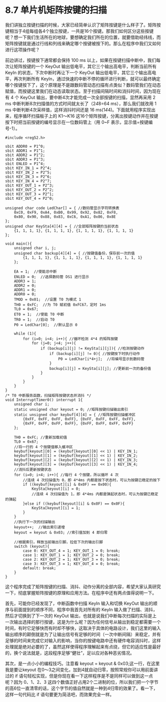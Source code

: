 # 8.7 单片机矩阵按键的扫描

我们讲独立按键扫描的时候，大家已经简单认识了矩阵按键是什么样子了。矩阵按键相当于4组每组各4个独立按键，一共是16个按键。那我们如何区分这些按键呢？想一下我们生活所在的地球，要想确定我们所在的位置，就要借助经纬线，而矩阵按键就是通过行线和列线来确定哪个按键被按下的。那么在程序中我们又如何进行这项操作呢？

前边讲过，按键按下通常都会保持 100 ms 以上，如果在按键扫描中断中，我们每次让矩阵按键的一个 KeyOut 输出低电平，其它三个输出高电平，判断当前所有 KeyIn 的状态，下次中断时再让下一个 KeyOut 输出低电平，其它三个输出高电平，再次判断所有 KeyIn，通过快速的中断不停的循环进行判断，就可以最终确定哪个按键按下了，这个原理是不是跟数码管动态扫描有点类似？数码管我们在动态赋值，而按键这里我们在动态读取状态。至于扫描间隔时间和消抖时间，因为现在有 4 个 KeyOut 输出，要中断4次才能完成一次全部按键的扫描，显然再采用 2 ms 中断判断8次扫描值的方式时间就太长了（2*4*8=64 ms），那么我们就改用 1 ms 中断判断4次采样值，这样消抖时间还是 16 ms(1*4*4)。下面就用程序实现出来，程序循环扫描板子上的 K1～K16 这16个矩阵按键，分离出按键动作并在按键按下时把当前按键的编号显示在一位数码管上（用 0~F 表示，显示值=按键编号-1）。 

```
#include <reg52.h>

sbit ADDR0 = P1^0;
sbit ADDR1 = P1^1;
sbit ADDR2 = P1^2;
sbit ADDR3 = P1^3;
sbit ENLED = P1^4;
sbit KEY_IN_1 = P2^4;
sbit KEY_IN_2 = P2^5;
sbit KEY_IN_3 = P2^6;
sbit KEY_IN_4 = P2^7;
sbit KEY_OUT_1 = P2^3;
sbit KEY_OUT_2 = P2^2;
sbit KEY_OUT_3 = P2^1;
sbit KEY_OUT_4 = P2^0;

unsigned char code LedChar[] = { //数码管显示字符转换表
    0xC0, 0xF9, 0xA4, 0xB0, 0x99, 0x92, 0x82, 0xF8,
    0x80, 0x90, 0x88, 0x83, 0xC6, 0xA1, 0x86, 0x8E
};
unsigned char KeySta[4][4] = { //全部矩阵按键的当前状态
    {1, 1, 1, 1}, {1, 1, 1, 1}, {1, 1, 1, 1}, {1, 1, 1, 1}
};

void main(){
    unsigned char i, j;
    unsigned char backup[4][4] = { //按键值备份，保存前一次的值
        {1, 1, 1, 1}, {1, 1, 1, 1}, {1, 1, 1, 1}, {1, 1, 1, 1}
    };
   
    EA = 1;  //使能总中断
    ENLED = 0;  //选择数码管 DS1 进行显示
    ADDR3 = 1;
    ADDR2 = 0;
    ADDR1 = 0;
    ADDR0 = 0;
    TMOD = 0x01;  //设置 T0 为模式 1
    TH0 = 0xFC;  //为 T0 赋初值 0xFC67，定时 1ms
    TL0 = 0x67;
    ET0 = 1;  //使能 T0 中断
    TR0 = 1;  //启动 T0
    P0 = LedChar[0];  //默认显示 0
   
    while (1){
        for (i=0; i<4; i++){ //循环检测 4*4 的矩阵按键
            for (j=0; j<4; j++){
                if (backup[i][j] != KeySta[i][j]){ //检测按键动作
                    if (backup[i][j] != 0){ //按键按下时执行动作
                        P0 = LedChar[i*4+j];  //将编号显示到数码管
                    }
                    backup[i][j] = KeySta[i][j]; //更新前一次的备份值
                }
            }
        }
    }
}
/* T0 中断服务函数，扫描矩阵按键状态并消抖 */
void InterruptTimer0() interrupt 1{
    unsigned char i;
    static unsigned char keyout = 0; //矩阵按键扫描输出索引
    static unsigned char keybuf[4][4] = { //矩阵按键扫描缓冲区
        {0xFF, 0xFF, 0xFF, 0xFF}, {0xFF, 0xFF, 0xFF, 0xFF},
        {0xFF, 0xFF, 0xFF, 0xFF}, {0xFF, 0xFF, 0xFF, 0xFF}
    };
   
    TH0 = 0xFC; //重新加载初值
    TL0 = 0x67;
    //将一行的 4 个按键值移入缓冲区
    keybuf[keyout][0] = (keybuf[keyout][0] << 1) | KEY_IN_1;
    keybuf[keyout][1] = (keybuf[keyout][1] << 1) | KEY_IN_2;
    keybuf[keyout][2] = (keybuf[keyout][2] << 1) | KEY_IN_3;
    keybuf[keyout][3] = (keybuf[keyout][3] << 1) | KEY_IN_4;
    //消抖后更新按键状态
    for (i=0; i<4; i++){ //每行 4 个按键，所以循环 4 次
        //连续 4 次扫描值为 0，即 4*4ms 内都是按下状态时，可认为按键已稳定的按下
        if ((keybuf[keyout][i] & 0x0F) == 0x00){
            KeySta[keyout][i] = 0;
            //连续 4 次扫描值为 1，即 4*4ms 内都是弹起状态时，可认为按键已稳定的弹起
        }else if ((keybuf[keyout][i] & 0x0F) == 0x0F){
            KeySta[keyout][i] = 1;
        }
    }
    //执行下一次的扫描输出
    keyout++;  //输出索引递增
    keyout = keyout & 0x03; //索引值加到 4 即归零
   
    //根据索引，释放当前输出引脚，拉低下次的输出引脚
    switch (keyout){
        case 0: KEY_OUT_4 = 1; KEY_OUT_1 = 0; break;
        case 1: KEY_OUT_1 = 1; KEY_OUT_2 = 0; break;
        case 2: KEY_OUT_2 = 1; KEY_OUT_3 = 0; break;
        case 3: KEY_OUT_3 = 1; KEY_OUT_4 = 0; break;
        default: break;
    }
}
```

这个程序完成了矩阵按键的扫描、消抖、动作分离的全部内容，希望大家认真研究一下，彻底掌握矩阵按键的原理和应用方法。在程序中还有两点值得说明一下。

首先，可能你已经发现了，中断函数中扫描 KeyIn 输入和切换 KeyOut 输出的顺序与前面提到的顺序不同，程序中我首先对所有的 KeyIn 输入做了扫描、消抖，然后才切换到了下一次的 KeyOut 输出，也就是说我们中断每次扫描的实际是上一次输出选择的那行按键，这是为什么呢？因为任何信号从输出到稳定都需要一个时间，有时它足够快而有时却不够快，这取决于具体的电路设计，我们这里的输入输出顺序的颠倒就是为了让输出信号有足够的时间（一次中断间隔）来稳定，并有足够的时间来完成它对输入的影响，当你的按键电路中还有硬件电容消抖时，这样处理就是绝对必要的了，虽然这样使得程序理解起来有点绕，但它的适应性是最好的，换个说法就是，这段程序足够“健壮”，足以应对各种恶劣情况。

其次，是一点小小的编程技巧。注意看 keyout = keyout & 0x03;这一行，在这里我是要让keyout 在0～3之间变化，加到4就自动归零，按照常规你可以用前面讲过的 if 语句轻松实现，但是你现在看一下这样程序是不是同样可以做到这一点呢？因为 0、1、2、3 这四个数值正好占用2个二进制的位，所以我们把一个字节的高6位一直清零的话，这个字节的值自然就是一种到4归零的效果了。看一下，这样一句代码比 if 语句要更为简洁吧，而效果完全一样。 
